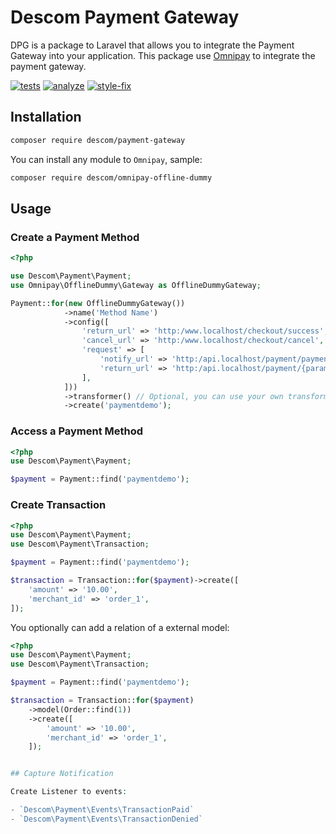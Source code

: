 # Descom Payment Gateway

DPG is a package to Laravel that allows you to integrate the Payment Gateway into your application.
This package use [Omnipay](https://github.com/thephpleague/omnipay) to integrate the payment gateway.

[![tests](https://github.com/descom-es/payment-gateway/actions/workflows/tests.yml/badge.svg)](https://github.com/descom-es/payment-gateway/actions/workflows/tests.yml)
[![analyze](https://github.com/descom-es/payment-gateway/actions/workflows/analyse.yml/badge.svg)](https://github.com/descom-es/payment-gateway/actions/workflows/analyse.yml)
[![style-fix](https://github.com/descom-es/payment-gateway/actions/workflows/style-fix.yml/badge.svg)](https://github.com/descom-es/payment-gateway/actions/workflows/style-fix.yml)

## Installation

```sh
composer require descom/payment-gateway
```

You can install any module to `Omnipay`, sample:

```sh
composer require descom/omnipay-offline-dummy
```

## Usage

### Create a Payment Method

```php
<?php

use Descom\Payment\Payment;
use Omnipay\OfflineDummy\Gateway as OfflineDummyGateway;

Payment::for(new OfflineDummyGateway())
            ->name('Method Name')
            ->config([
                'return_url' => 'http:/www.localhost/checkout/success',
                'cancel_url' => 'http:/www.localhost/checkout/cancel',
                'request' => [
                    'notify_url' => 'http:/api.localhost/payment/paymentdemo/notify',
                    'return_url' => 'http:/api.localhost/payment/{parameterId}/redirect',
                ],
            ]))
            ->transformer() // Optional, you can use your own transformer with interface Descom\Payment\Transformers\Transformer
            ->create('paymentdemo');
```

### Access a Payment Method

```php
<?php
use Descom\Payment\Payment;

$payment = Payment::find('paymentdemo');
```

### Create Transaction

```php
<?php
use Descom\Payment\Payment;
use Descom\Payment\Transaction;

$payment = Payment::find('paymentdemo');

$transaction = Transaction::for($payment)->create([
    'amount' => '10.00',
    'merchant_id' => 'order_1',
]);
```

You optionally can add a relation of a external model:

```php
<?php
use Descom\Payment\Payment;
use Descom\Payment\Transaction;

$payment = Payment::find('paymentdemo');

$transaction = Transaction::for($payment)
    ->model(Order::find(1))
    ->create([
        'amount' => '10.00',
        'merchant_id' => 'order_1',
    ]);
```

```php

## Capture Notification

Create Listener to events:

- `Descom\Payment\Events\TransactionPaid`
- `Descom\Payment\Events\TransactionDenied`
